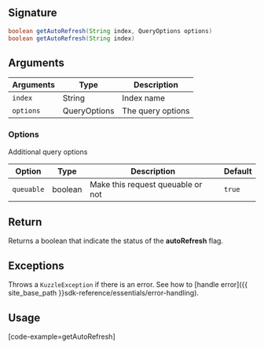 ## Signature

``` java
boolean getAutoRefresh(String index, QueryOptions options)
boolean getAutoRefresh(String index)
```

## Arguments

| Arguments     | Type        | Description |
|---------------|-------------|----------------------------------------|
| ``index``     | String      | Index name |
| ``options``   | QueryOptions | The query options |

### __Options__

Additional query options

| Option   | Type    | Description                       | Default |
| -------- | ------- | --------------------------------- | ------- |
| `queuable` | boolean | Make this request queuable or not | `true`    |

## Return

Returns a boolean that indicate the status of the **autoRefresh** flag.

## Exceptions

Throws a `KuzzleException` if there is an error. See how to [handle error]({{ site_base_path }}sdk-reference/essentials/error-handling).

## Usage

[code-example=getAutoRefresh]
